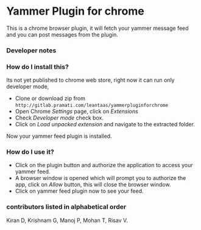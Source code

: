 # Yammer Plugin for chrome

This is a chrome browser plugin, it will fetch your yammer message feed and you can post messages from the plugin.

### Developer notes

### How do I install this?

Its not yet published to chrome web store, right now it can run only developer mode,

+ Clone or download zip from ```http://gitlab.pramati.com/leantaas/yammerpluginforchrome```
+ Open Chrome *Settings* page, click on *Extensions*
+ Check *Developer mode* check box.
+ Click on *Load unpacked extension* and navigate to the extracted folder.

Now your yammer feed plugin is installed.

### How do I use it?

+ Click on the plugin button and authorize the application to access your yammer feed.
+ A browser window is opened which will prompt you to authorize the app, click on *Allow* button, this will close the browser window.
+ Click on yammer feed plugin now to see your feed.


### contributors listed in alphabetical order

Kiran D, Krishnam G, Manoj P, Mohan T, Risav V.
